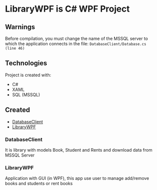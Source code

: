 # LibraryWPF is C# WPF Project

## Warnings
Before compilation, you must change the name of 
the MSSQL server to which the application connects in the file:
`DatabaseClient/Database.cs (line 46)`

## Technologies
Project is created with:
* C#
* XAML
* SQL (MSSQL)

## Created
* [DatabaseClient](#DatabaseClient)
* [LibraryWPF](#LibraryWPF)

### DatabaseClient
It is library with models Book, Student and Rents
and download data from MSSQL Server

### LibraryWPF
Application with GUI (in WPF), this app use user to manage
add/remove books and students or rent books 

